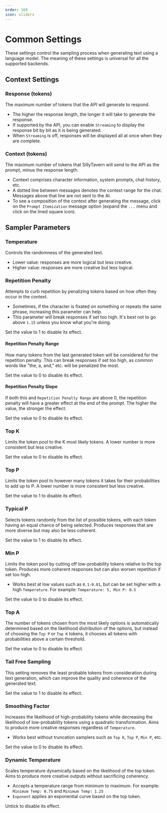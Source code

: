 ```yaml
---
order: 160
icon: sliders
---
```


# Common Settings
These settings control the sampling process when generating text using a language model. The meaning of these settings is universal for all the supported backends.

## Context Settings

### Response (tokens)
The maximum number of tokens that the API will generate to respond.
- The higher the response length, the longer it will take to generate the response.
- If supported by the API, you can enable `Streaming` to display the response bit by bit as it is being generated.
- When `Streaming` is off, responses will be displayed all at once when they are complete.

### Context (tokens)
The maximum number of tokens that SillyTavern will send to the API as the prompt, minus the response length.
- Context comprises character information, system prompts, chat history, etc.
- A dotted line between messages denotes the context range for the chat. Messages above that line are not sent to the AI.
- To see a composition of the context after generating the message, click on the `Prompt Itemization` message option (expand the `...` menu and click on the lined square icon).

## Sampler Parameters

### Temperature
Controls the randomness of the generated text. 
- Lower value: responses are more logical but less creative.
- Higher value: responses are more creative but less logical.

### Repetition Penalty
Attempts to curb repetition by penalizing tokens based on how often they occur in the context.
- Sometimes, if the character is fixated on something or repeats the same phrase, increasing this parameter can help.
- This parameter will break responses if set too high. It's best not to go above `1.15` unless you know what you're doing.

Set the value to 1 to disable its effect.

#### Repetition Penalty Range
How many tokens from the last generated token will be considered for the repetition penalty. This can break responses if set too high, as common words like "the, a, and," etc. will be penalized the most.

Set the value to 0 to disable its effect.

#### Repetition Penalty Slope
If both this and `Repetition Penalty Range` are above 0, the repetition penalty will have a greater effect at the end of the prompt. The higher the value, the stronger the effect.

Set the value to 0 to disable its effect.

### Top K
Limits the token pool to the K most likely tokens. A lower number is more consistent but less creative.

Set the value to 0 to disable its effect.

### Top P
Limits the token pool to however many tokens it takes for their probabilities to add up to P. A lower number is more consistent but less creative.

Set the value to 1 to disable its effect.

### Typical P
Selects tokens randomly from the list of possible tokens, with each token having an equal chance of being selected. Produces responses that are more diverse but may also be less coherent.

Set the value to 1 to disable its effect.

### Min P
Limits the token pool by cutting off low-probability tokens relative to the top token. Produces more coherent responses but can also worsen repetition if set too high.
- Works best at low values such as `0.1-0.01`, but can be set higher with a high `Temperature`. For example: `Temperature: 5, Min P: 0.5`

Set the value to 0 to disable its effect.

### Top A
The number of tokens chosen from the most likely options is automatically determined based on the likelihood distribution of the options, but instead of choosing the `Top P` or `Top K` tokens, it chooses all tokens with probabilities above a certain threshold.

Set the value to 0 to disable its effect.

### Tail Free Sampling
This setting removes the least probable tokens from consideration during text generation, which can improve the quality and coherence of the generated text.

Set the value to 1 to disable its effect.

### Smoothing Factor
Increases the likelihood of high-probability tokens while decreasing the likelihood of low-probability tokens using a quadratic transformation. Aims to produce more creative responses regardless of `Temperature`.
- Works best without truncation samplers such as `Top K`, `Top P`, `Min P`, etc.

Set the value to 0 to disable its effect.

### Dynamic Temperature
Scales temperature dynamically based on the likelihood of the top token. Aims to produce more creative outputs without sacrificing coherency.
- Accepts a temperature range from minimum to maximum. For example: `Minimum Temp: 0.75` and `Minimum Temp: 1.25`
- `Exponent` applies an exponential curve based on the top token.

Untick to disable its effect.
